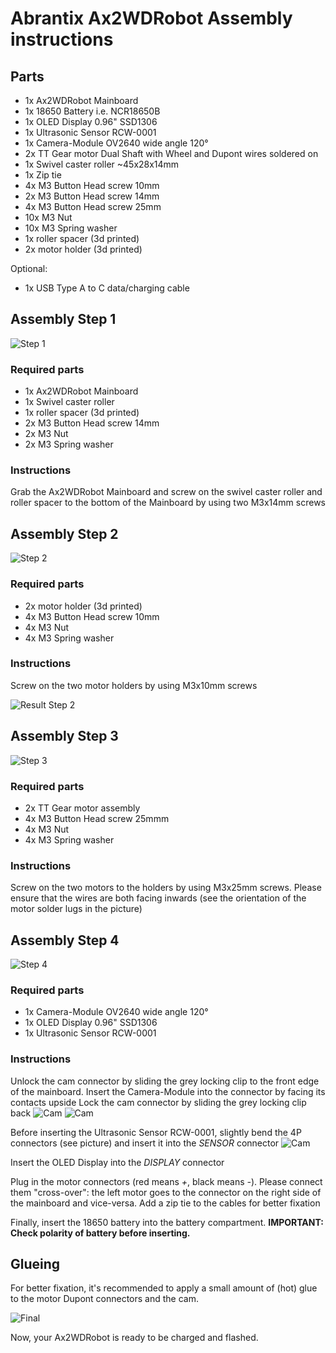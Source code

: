 
# Abrantix Ax2WDRobot Assembly instructions

## Parts

- 1x Ax2WDRobot Mainboard
- 1x 18650 Battery i.e. NCR18650B
- 1x OLED Display 0.96" SSD1306
- 1x Ultrasonic Sensor RCW-0001
- 1x Camera-Module OV2640 wide angle 120°
- 2x TT Gear motor Dual Shaft with Wheel and Dupont wires soldered on
- 1x Swivel caster roller ~45x28x14mm
- 1x Zip tie
- 4x M3 Button Head screw 10mm
- 2x M3 Button Head screw 14mm
- 4x M3 Button Head screw 25mm
- 10x M3 Nut
- 10x M3 Spring washer
- 1x roller spacer (3d printed)
- 2x motor holder (3d printed)

Optional:
- 1x USB Type A to C data/charging cable

## Assembly Step 1

![Step 1](assembly/1.png)

### Required parts
- 1x Ax2WDRobot Mainboard
- 1x Swivel caster roller
- 1x roller spacer (3d printed)
- 2x M3 Button Head screw 14mm
- 2x M3 Nut
- 2x M3 Spring washer

### Instructions
Grab the Ax2WDRobot Mainboard and screw on the swivel caster roller and roller spacer to the bottom of the Mainboard by using two M3x14mm screws

## Assembly Step 2

![Step 2](assembly/2.png)

### Required parts
- 2x motor holder (3d printed)
- 4x M3 Button Head screw 10mm
- 4x M3 Nut
- 4x M3 Spring washer

### Instructions
Screw on the two motor holders by using M3x10mm screws

![Result Step 2](assembly/2b.png)

## Assembly Step 3

![Step 3](assembly/3.png)

### Required parts
- 2x TT Gear motor assembly
- 4x M3 Button Head screw 25mmm
- 4x M3 Nut
- 4x M3 Spring washer

### Instructions
Screw on the two motors to the holders by using M3x25mm screws. Please ensure that the wires are both facing inwards (see the orientation of the motor solder lugs in the picture)

## Assembly Step 4

![Step 4](assembly/4.png)

### Required parts
- 1x Camera-Module OV2640 wide angle 120°
- 1x OLED Display 0.96" SSD1306
- 1x Ultrasonic Sensor RCW-0001

### Instructions
Unlock the cam connector by sliding the grey locking clip to the front edge of the mainboard. 
Insert the Camera-Module into the connector by facing its contacts upside
Lock the cam connector by sliding the grey locking clip back
![Cam](assembly/cam1.png)
![Cam](assembly/cam2.png)

Before inserting the Ultrasonic Sensor RCW-0001, slightly bend the 4P connectors (see picture) and insert it into the *SENSOR* connector
![Cam](assembly/ultrasonic.png)

Insert the OLED Display into the *DISPLAY* connector

Plug in the motor connectors (red means *+*, black means *-*). Please connect them "cross-over": the left motor goes to the connector on the right side of the mainboard and vice-versa. Add a zip tie to the cables for better fixation

Finally, insert the 18650 battery into the battery compartment. **IMPORTANT: Check polarity of battery before inserting.**

## Glueing
For better fixation, it's recommended to apply a small amount of (hot) glue to the motor Dupont connectors and the cam.

![Final](assembly/final.png)

Now, your Ax2WDRobot is ready to be charged and flashed.


